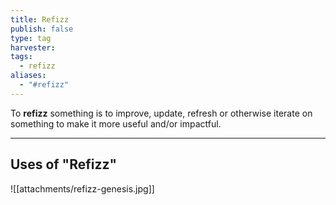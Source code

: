 ```yaml
---
title: Refizz
publish: false
type: tag
harvester: 
tags:
  - refizz
aliases:
  - "#refizz"
---
```


To **refizz** something is to improve, update, refresh or otherwise iterate on something to make it more useful and/or impactful.

---

## Uses of "Refizz"

![[attachments/refizz-genesis.jpg]]